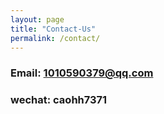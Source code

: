```yaml
---
layout: page
title: "Contact-Us"
permalink: /contact/
---
```


### Email: 1010590379@qq.com
### wechat: caohh7371
